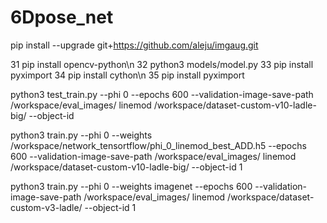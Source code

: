 # 6Dpose_net


pip install --upgrade git+https://github.com/aleju/imgaug.git


   31  pip install opencv-python\n
   32  python3 models/model.py
   33  pip install pyximport
   34  pip install cython\n
   35  pip install pyximport

   python3 test_train.py --phi 0 --epochs 600 --validation-image-save-path /workspace/eval_images/ linemod /workspace/dataset-custom-v10-ladle-big/ --object-id 


   python3 train.py --phi 0 --weights /workspace/network_tensortflow/phi_0_linemod_best_ADD.h5 --epochs 600 --validation-image-save-path /workspace/eval_images/ linemod /workspace/dataset-custom-v10-ladle-big/ --object-id 1

   python3 train.py --phi 0 --weights imagenet --epochs 600 --validation-image-save-path /workspace/eval_images/ linemod /workspace/dataset-custom-v3-ladle/ --object-id 1

   
